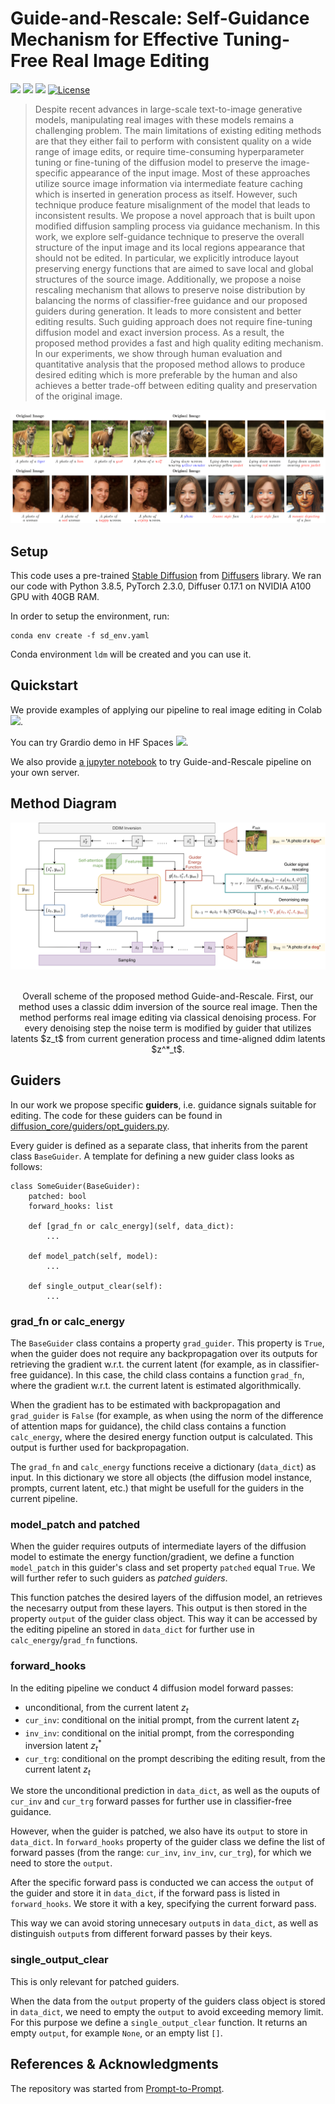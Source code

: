 # Guide-and-Rescale: Self-Guidance Mechanism for Effective Tuning-Free Real Image Editing

<a href=""><img src="https://img.shields.io/badge/arXiv-2408.12345-b31b1b.svg" height=22.5></a>
<a href="https://huggingface.co/spaces/AIRI-Institute/Guide-and-Rescale"><img src="https://huggingface.co/datasets/huggingface/badges/resolve/main/open-in-hf-spaces-md.svg" height=22.5></a>
<a href="https://colab.research.google.com/drive/1noKOOcDBBL_m5_UqU15jBBqiM8piLZ1O?usp=sharing"><img src="https://colab.research.google.com/assets/colab-badge.svg" height=22.5></a>
[![License](https://img.shields.io/github/license/AIRI-Institute/al_toolbox)](./LICENSE)

>Despite recent advances in large-scale text-to-image generative models, manipulating real images with these models remains a challenging problem. The main limitations of existing editing methods are that they either fail to perform with consistent quality on a wide range of image edits, or require time-consuming hyperparameter tuning or fine-tuning of the diffusion model to preserve the image-specific appearance of the input image. Most of these approaches utilize source image information via intermediate feature caching which is inserted in generation process as itself. However, such technique produce feature misalignment of the model that leads to inconsistent results. 
We propose a novel approach that is built upon modified diffusion sampling process via guidance mechanism. In this work, we explore self-guidance technique to preserve the overall structure of the input image and its local regions appearance that should not be edited. In particular, we explicitly introduce layout preserving energy functions that are aimed to save local and global structures of the source image. Additionally, we propose a noise rescaling mechanism that allows to preserve noise distribution by balancing the norms of classifier-free guidance and our proposed guiders during generation. It leads to more consistent and better editing results. Such guiding approach does not require fine-tuning diffusion model and exact inversion process. As a result, the proposed method provides a fast and high quality editing mechanism.
In our experiments, we show through human evaluation and quantitative analysis that the proposed method allows to produce desired editing which is more preferable by the human and also achieves a better trade-off between editing quality and preservation of the original image.
>

![image](docs/teaser_image.png)

## Setup

This code uses a pre-trained [Stable Diffusion](https://huggingface.co/docs/diffusers/v0.25.1/en/api/pipelines/stable_diffusion/text2img#diffusers.StableDiffusionPipeline) from [Diffusers](https://github.com/huggingface/diffusers#readme) library. We ran our code with Python 3.8.5, PyTorch 2.3.0, Diffuser 0.17.1 on NVIDIA A100 GPU with 40GB RAM.

In order to setup the environment, run:
```
conda env create -f sd_env.yaml
```
Conda environment `ldm` will be created and you can use it.


## Quickstart

We provide examples of applying our pipeline to real image editing in Colab <a href="https://colab.research.google.com/drive/1noKOOcDBBL_m5_UqU15jBBqiM8piLZ1O?usp=sharing"><img src="https://colab.research.google.com/assets/colab-badge.svg" height=22.5></a>. 

You can try Grardio demo in HF Spaces <a href="https://huggingface.co/spaces/AIRI-Institute/Guide-and-Rescale"><img src="https://huggingface.co/datasets/huggingface/badges/resolve/main/open-in-hf-spaces-md.svg" height=22.5></a>.

We also provide [a jupyter notebook](example_notebooks/guide_and_rescale.ipynb) to try Guide-and-Rescale pipeline on your own server.

## Method Diagram
<p align="center">
  <img src="docs/diagram.png" alt="Diagram"/>
  <br>
</p>
<p align="center">
  <br>
    Overall scheme of the proposed method Guide-and-Rescale. First, our method uses a classic ddim inversion of the source real image. Then the method performs real image editing via classical denoising process. For every denoising step the noise term is modified by guider that utilizes latents $z_t$ from current generation process and time-aligned ddim latents $z^*_t$.
</p>


## Guiders

In our work we propose specific **guiders**, i.e. guidance signals suitable for editing. The code for these guiders can be found in [diffusion_core/guiders/opt_guiders.py](diffusion_core/guiders/opt_guiders.py).

Every guider is defined as a separate class, that inherits from the parent class `BaseGuider`. A template for defining a new guider class looks as follows:

```
class SomeGuider(BaseGuider):
    patched: bool
    forward_hooks: list
    
    def [grad_fn or calc_energy](self, data_dict):
        ...

    def model_patch(self, model):
        ...
    
    def single_output_clear(self):
        ...
```

### grad_fn or calc_energy

The `BaseGuider` class contains a property `grad_guider`. This property is `True`, when the guider does not require any backpropagation over its outputs for retrieving the gradient w.r.t. the current latent (for example, as in classifier-free guidance). In this case, the child class contains a function `grad_fn`, where the gradient w.r.t. the current latent is estimated algorithmically.

When the gradient has to be estimated with backpropagation and `grad_guider` is `False` (for example, as when using the norm of the difference of attention maps for guidance), the child class contains a function `calc_energy`, where the desired energy function output is calculated. This output is further used for backpropagation.

The `grad_fn` and `calc_energy` functions receive a dictionary (`data_dict`) as input. In this dictionary we store all objects (the diffusion model instance, prompts, current latent, etc.) that might be usefull for the guiders in the current pipeline.

### model_patch and patched

When the guider requires outputs of intermediate layers of the diffusion model to estimate the energy function/gradient, we define a function `model_patch` in this guider's class and set property `patched` equal `True`. We will further refer to such guiders as *patched guiders*.

This function patches the desired layers of the diffusion model, an retrieves the necesarry output from these layers. This output is then stored in the property `output` of the guider class object. This way it can be accessed by the editing pipeline an stored in `data_dict` for further use in `calc_energy`/`grad_fn` functions.

### forward_hooks

In the editing pipeline we conduct 4 diffusion model forward passes:

- unconditional, from the current latent $z_t$
- `cur_inv`: conditional on the initial prompt, from the current latent $z_t$
- `inv_inv`: conditional on the initial prompt, from the corresponding inversion latent $z^*_t$
- `cur_trg`: conditional on the prompt describing the editing result, from the current latent $z_t$

We store the unconditional prediction in `data_dict`, as well as the ouputs of `cur_inv` and `cur_trg` forward passes for further use in classifier-free guidance.

However, when the guider is patched, we also have its `output` to store in `data_dict`. In `forward_hooks` property of the guider class we define the list of forward passes (from the range: `cur_inv`, `inv_inv`, `cur_trg`), for which we need to store the `output`. 

After the specific forward pass is conducted we can access the `output` of the guider and store it in `data_dict`, if the forward pass is listed in `forward_hooks`. We store it with a key, specifying the current forward pass.

This way we can avoid storing unnecesary `output`s in `data_dict`, as well as distinguish `output`s from different forward passes by their keys.


### single_output_clear

This is only relevant for patched guiders.

When the data from the `output` property of the guiders class object is stored in `data_dict`, we need to empty the `output` to avoid exceeding memory limit. For this purpose we define a `single_output_clear` function. It returns an empty `output`, for example `None`, or an empty list `[]`.

## References & Acknowledgments

The repository was started from [Prompt-to-Prompt](https://github.com/google/prompt-to-prompt/). 
